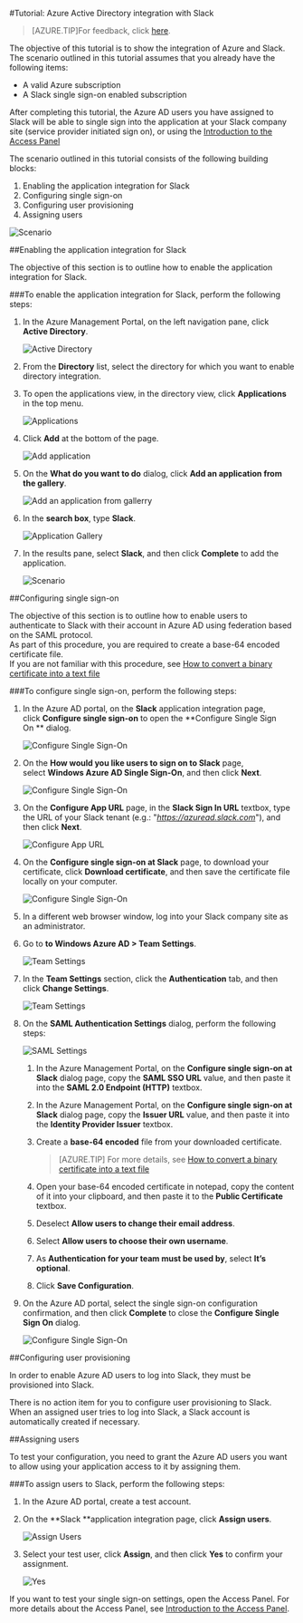 <properties 
    pageTitle="Tutorial: Azure Active Directory integration with Slack | Windows Azure" 
    description="Learn how to use Slack with Azure Active Directory to enable single sign-on, automated provisioning, and more!" 
    services="active-directory" 
    authors="markusvi"  
    documentationCenter="na" 
    manager="stevenpo"/>
<tags
	ms.service="active-directory"
	ms.date="01/12/2016"
	wacn.date=""/>

#Tutorial: Azure Active Directory integration with Slack
>[AZURE.TIP]For feedback, click [here](http://go.microsoft.com/fwlink/?LinkId=536424).
  
The objective of this tutorial is to show the integration of Azure and Slack.  
The scenario outlined in this tutorial assumes that you already have the following items:

-   A valid Azure subscription
-   A Slack single sign-on enabled subscription
  
After completing this tutorial, the Azure AD users you have assigned to Slack will be able to single sign into the application at your Slack company site (service provider initiated sign on), or using the [Introduction to the Access Panel](https://msdn.microsoft.com/zh-cn/library/dn308586) 
  
The scenario outlined in this tutorial consists of the following building blocks:

1.  Enabling the application integration for Slack
2.  Configuring single sign-on
3.  Configuring user provisioning
4.  Assigning users

![Scenario](./media/active-directory-saas-slack-tutorial/IC794980.png "Scenario")

##Enabling the application integration for Slack
  
The objective of this section is to outline how to enable the application integration for Slack.

###To enable the application integration for Slack, perform the following steps:

1.  In the Azure Management Portal, on the left navigation pane, click **Active Directory**.

    ![Active Directory](./media/active-directory-saas-slack-tutorial/IC700993.png "Active Directory")

2.  From the **Directory** list, select the directory for which you want to enable directory integration.

3.  To open the applications view, in the directory view, click **Applications** in the top menu.

    ![Applications](./media/active-directory-saas-slack-tutorial/IC700994.png "Applications")

4.  Click **Add** at the bottom of the page.

    ![Add application](./media/active-directory-saas-slack-tutorial/IC749321.png "Add application")

5.  On the **What do you want to do** dialog, click **Add an application from the gallery**.

    ![Add an application from gallerry](./media/active-directory-saas-slack-tutorial/IC749322.png "Add an application from gallerry")

6.  In the **search box**, type **Slack**.

    ![Application Gallery](./media/active-directory-saas-slack-tutorial/IC794981.png "Application Gallery")

7.  In the results pane, select **Slack**, and then click **Complete** to add the application.

    ![Scenario](./media/active-directory-saas-slack-tutorial/IC796925.png "Scenario")

##Configuring single sign-on
  
The objective of this section is to outline how to enable users to authenticate to Slack with their account in Azure AD using federation based on the SAML protocol.  
As part of this procedure, you are required to create a base-64 encoded certificate file.  
If you are not familiar with this procedure, see [How to convert a binary certificate into a text file](http://youtu.be/PlgrzUZ-Y1o)

###To configure single sign-on, perform the following steps:

1.  In the Azure AD portal, on the **Slack** application integration page, click **Configure single sign-on** to open the **Configure Single Sign On ** dialog.

    ![Configure Single Sign-On](./media/active-directory-saas-slack-tutorial/IC794982.png "Configure Single Sign-On")

2.  On the **How would you like users to sign on to Slack** page, select **Windows Azure AD Single Sign-On**, and then click **Next**.

    ![Configure Single Sign-On](./media/active-directory-saas-slack-tutorial/IC794983.png "Configure Single Sign-On")

3.  On the **Configure App URL** page, in the **Slack Sign In URL** textbox, type the URL of your Slack tenant (e.g.: "*https://azuread.slack.com*"), and then click **Next**.

    ![Configure App URL](./media/active-directory-saas-slack-tutorial/IC794984.png "Configure App URL")

4.  On the **Configure single sign-on at Slack** page, to download your certificate, click **Download certificate**, and then save the certificate file locally on your computer.

    ![Configure Single Sign-On](./media/active-directory-saas-slack-tutorial/IC794985.png "Configure Single Sign-On")

5.  In a different web browser window, log into your Slack company site as an administrator.

6.  Go to **to Windows Azure AD \> Team Settings**.

    ![Team Settings](./media/active-directory-saas-slack-tutorial/IC794986.png "Team Settings")

7.  In the **Team Settings** section, click the **Authentication** tab, and then click **Change Settings**.

    ![Team Settings](./media/active-directory-saas-slack-tutorial/IC794987.png "Team Settings")

8.  On the **SAML Authentication Settings** dialog, perform the following steps:

    ![SAML Settings](./media/active-directory-saas-slack-tutorial/IC794988.png "SAML Settings")

    1.  In the Azure Management Portal, on the **Configure single sign-on at Slack** dialog page, copy the **SAML SSO URL** value, and then paste it into the **SAML 2.0 Endpoint (HTTP)** textbox.
    2.  In the Azure Management Portal, on the **Configure single sign-on at Slack** dialog page, copy the **Issuer URL** value, and then paste it into the **Identity Provider Issuer** textbox.
    3.  Create a **base-64 encoded** file from your downloaded certificate.
    
        >[AZURE.TIP] For more details, see [How to convert a binary certificate into a text file](http://youtu.be/PlgrzUZ-Y1o)

    4.  Open your base-64 encoded certificate in notepad, copy the content of it into your clipboard, and then paste it to the **Public Certificate** textbox.
    5.  Deselect **Allow users to change their email address**.
    6.  Select **Allow users to choose their own username**.
    7.  As **Authentication for your team must be used by**, select **It’s optional**.
    8.  Click **Save Configuration**.

9.  On the Azure AD portal, select the single sign-on configuration confirmation, and then click **Complete** to close the **Configure Single Sign On** dialog.

    ![Configure Single Sign-On](./media/active-directory-saas-slack-tutorial/IC794989.png "Configure Single Sign-On")

##Configuring user provisioning
  
In order to enable Azure AD users to log into Slack, they must be provisioned into Slack.
  
There is no action item for you to configure user provisioning to Slack.  
When an assigned user tries to log into Slack, a Slack account is automatically created if necessary.

##Assigning users
  
To test your configuration, you need to grant the Azure AD users you want to allow using your application access to it by assigning them.

###To assign users to Slack, perform the following steps:

1.  In the Azure AD portal, create a test account.

2.  On the **Slack **application integration page, click **Assign users**.

    ![Assign Users](./media/active-directory-saas-slack-tutorial/IC794990.png "Assign Users")

3.  Select your test user, click **Assign**, and then click **Yes** to confirm your assignment.

    ![Yes](./media/active-directory-saas-slack-tutorial/IC767830.png "Yes")
  
If you want to test your single sign-on settings, open the Access Panel. For more details about the Access Panel, see [Introduction to the Access Panel](/documentation/articles/active-directory-saas-access-panel-introduction).